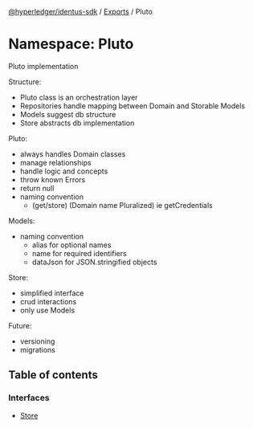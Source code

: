 [@hyperledger/identus-sdk](../README.md) / [Exports](../modules.md) / Pluto

# Namespace: Pluto

Pluto implementation

Structure:
- Pluto class is an orchestration layer
- Repositories handle mapping between Domain and Storable Models
- Models suggest db structure
- Store abstracts db implementation

Pluto:
- always handles Domain classes
- manage relationships
- handle logic and concepts
- throw known Errors
- return null
- naming convention
  - (get/store) (Domain name Pluralized) ie getCredentials

Models:
- naming convention
  - alias for optional names
  - name for required identifiers
  - dataJson for JSON.stringified objects

Store:
- simplified interface
- crud interactions
- only use Models

Future:
 - versioning
 - migrations

## Table of contents

### Interfaces

- [Store](../interfaces/Pluto.Store.md)
